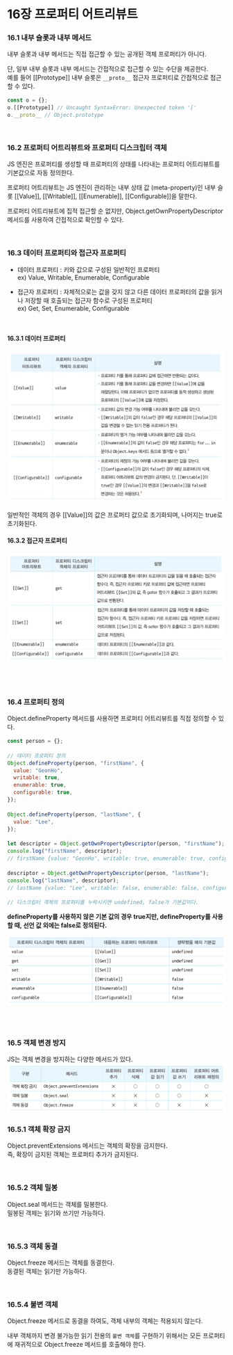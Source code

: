 # 16장 프로퍼티 어트리뷰트

### 16.1 내부 슬롯과 내부 메서드

내부 슬롯과 내부 메서드는 직접 접근할 수 있는 공개된 객체 프로퍼티가 아니다.

단, 일부 내부 슬롯과 내부 메서드는 간접적으로 접근할 수 있는 수단을 제공한다. <br>
예를 들어 [[Prototype]] 내부 슬롯은 `__proto__` 접근자 프로퍼티로 간접적으로 접근할 수 있다.

```js
const o = {};
o.[[Prototype]] // Uncaught SyntaxError: Unexpected token '['
o.__proto__ // Object.prototype
```

<br>

### 16.2 프로퍼티 어트리뷰트와 프로퍼티 디스크립터 객체

JS 엔진은 프로퍼티를 생성할 때 프로퍼티의 상태를 나타내는 프로퍼티 어트리뷰트를 기본값으로 자동 정의한다. <br>

프로퍼티 어트리뷰트는 JS 엔진이 관리하는 내부 상태 값 (meta-property)인 내부 슬롯 [[Value]], [[Writable]], [[Enumerable]], [[Configurable]]을 말한다. <br>

프로퍼티 어트리뷰트에 집적 접근할 순 없지만, Object.getOwnPropertyDescriptor 메서드를 사용하여 간접적으로 확인할 수 있다.

<br>

### 16.3 데이터 프로퍼티와 접근자 프로퍼티

- 데이터 프로퍼티 : 키와 값으로 구성된 일반적인 프로퍼티 <br>
  ex) Value, Writable, Enumerable, Configurable

- 접근자 프로퍼티 : 자체적으로는 값을 갖지 않고 다른 데이터 프로퍼티의 값을 읽거나 저장할 때 호출되는 접근자 함수로 구성된 프로퍼티 <br>
  ex) Get, Set, Enumerable, Configurable

<br>

#### 16.3.1 데이터 프로퍼티

![Alt text](image.png)

일반적인 객체의 경우 [[Value]]의 값은 프로퍼티 값으로 초기화되며, 나머지는 true로 초기화된다. <br>

#### 16.3.2 접근자 프로퍼티

![Alt text](image-1.png)

<br><br>

### 16.4 프로퍼티 정의

Object.defineProperty 메서드를 사용하면 프로퍼티 어트리뷰트를 직접 정의할 수 있다. <br>

```js
const person = {};

// 데이터 프로퍼티 정의
Object.defineProperty(person, "firstName", {
  value: "GeonHo",
  writable: true,
  enumerable: true,
  configurable: true,
});

Object.defineProperty(person, "lastName", {
  value: "Lee",
});

let descriptor = Object.getOwnPropertyDescriptor(person, "firstName");
console.log("firstName", descriptor);
// firstName {value: "GeonHo", writable: true, enumerable: true, configurable: true}

descriptor = Object.getOwnPropertyDescriptor(person, "lastName");
console.log("lastName", descriptor);
// lastName {value: "Lee", writable: false, enumerable: false, configurable: false}

// 디스크립터 객체의 프로퍼티를 누락시키면 undefined, false가 기본값이다.
```

**defineProperty를 사용하지 않은 기본 값의 경우 true지만, defineProperty를 사용할 때, 선언 값 외에는 false로 정의된다.**

![Alt text](image-2.png)

<br><br>

### 16.5 객체 변경 방지

JS는 객체 변경을 방지하는 다양한 메서드가 있다.
![Alt text](image-4.png)

### 16.5.1 객체 확장 금지

Object.preventExtensions 메서드는 객체의 확장을 금지한다. <br>
즉, 확장이 금지된 객체는 프로퍼티 추가가 금지된다. <br>

<br>

### 16.5.2 객체 밀봉

Object.seal 메서드는 객체를 밀봉한다. <br>
밀봉된 객체는 읽기와 쓰기만 가능하다.

<br>

### 16.5.3 객체 동결

Object.freeze 메서드는 객체를 동결한다.
<br>
동결된 객체는 읽기만 가능하다.

<br>

### 16.5.4 불변 객체

Object.freeze 메서드로 동결을 하여도, 객체 내부의 객체는 적용되지 않는다.

내부 객체까지 변경 불가능한 읽기 전용의 `불변 객체`를 구현하기 위해서는 모든 프로퍼티에 재귀적으로 Object.freeze 메서드를 호출해야 한다.
